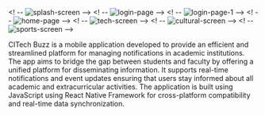 <! --   ![splash-screen](https://github.com/user-attachments/assets/e989c799-6816-432c-b7ea-95e79ad019b7) -->
<! -- ![login-page](https://github.com/user-attachments/assets/7c16ff1d-8c9d-4f94-bc32-7ab25005259a) -->
<! -- ![login-page-1](https://github.com/user-attachments/assets/eebb04fb-6004-496c-bcb6-2f06ea9c5e99) -->
<! -- ![home-page](https://github.com/user-attachments/assets/747861c3-5969-4b0a-91c3-7cecb1ddbc60) -->
<! -- ![tech-screen](https://github.com/user-attachments/assets/387049c3-d7b5-427e-8e3b-d23dba74f6ce) -->
<! -- ![cultural-screen](https://github.com/user-attachments/assets/685c0c72-c569-4db7-a397-ba0478da759f) -->
<! -- ![sports-screen](https://github.com/user-attachments/assets/f3e00597-f166-41cc-9656-09345ee40b64)  -->


CITech Buzz is a mobile application developed to provide an efficient and streamlined platform for managing notifications in academic institutions.
The app aims to bridge the gap between students and faculty by offering a unified platform for disseminating information.
It supports real-time notifications and event updates ensuring that users stay informed about all academic and extracurricular activities.
The application is built using JavaScript using React Native Framework for cross-platform compatibility and real-time data synchronization.
